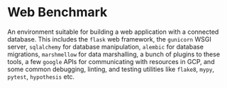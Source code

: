 # Web Benchmark

An environment suitable for building a web application with a connected database. This includes the `flask` web framework, the `gunicorn` WSGI server, `sqlalchemy` for database manipulation, `alembic` for database migrations, `marshmellow` for data marshalling, a bunch of plugins to these tools, a few `google` APIs for communicating with resources in GCP, and some common debugging, linting, and testing utilities like `flake8`, `mypy`, `pytest`, `hypothesis` etc.
